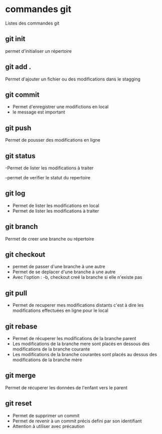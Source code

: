 # commandes git

Listes des commandes git

## git init
permet d'initialiser un répertoire

## git add . 
Permet d'ajouter un fichier ou des modifications dans le stagging

## git commit 
- Permet d'enregistrer une modifictions en local
- le message est important

## git push
Permet de pousser des modifications en ligne

## git status
-Permet de lister les modifications à traiter 

-permet de verifier le statut du repertoire

## git log
- Permet de lister les modifications en local
- Permet de lister les modifications à traiter

## git branch
Permet de creer une branche ou répertoire

## git checkout
- permet de passer d'une branche à une autre
- Permet de se deplacer d'une branche à une autre
-  Avec l'option : -b, checkout creé la branche si elle n'existe pas


## git pull
- Permet de recuperer mes modifications distants c'est à dire les modifications effectuées en ligne pour le local

## git rebase
- Permet de récuperer les modifications de la branche parent
- Les modifications de la branche mere sont placés en dessous des modifications de la branche courante
- Les modifications de la branche courantes sont placés au dessus des modifications de la branche mère

## git merge 
Permet de récuperer les données de l'enfant vers le parent

## git reset 
- Permet de supprimer un commit
- Permet de revenir à un commit précis defini par son identifiant
- Attention à utiliser avec précaution
